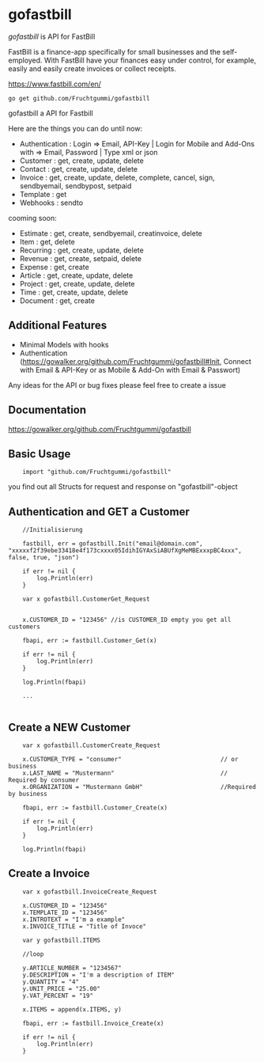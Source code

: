 gofastbill
======

*gofastbill* is API for FastBill

FastBill is a finance-app specifically for small businesses and the self-employed. 
With FastBill have your finances easy under control, for example, easily and easily create invoices or collect receipts. 

https://www.fastbill.com/en/

~~~
go get github.com/Fruchtgummi/gofastbill
~~~
gofastbill a API for Fastbill

Here are the things you can do until now:

  * Authentication : Login => Email, API-Key | Login for Mobile and Add-Ons with => Email, Password | Type xml or json
  * Customer : get, create, update, delete
  * Contact : get, create, update, delete
  * Invoice : get, create, update, delete, complete, cancel, sign, sendbyemail, sendbypost, setpaid
  * Template : get
  * Webhooks : sendto


cooming soon:

  * Estimate : get, create, sendbyemail, creatinvoice, delete
  * Item : get, delete
  * Recurring : get, create, update, delete
  * Revenue : get, create, setpaid, delete
  * Expense : get, create
  * Article : get, create, update, delete
  * Project : get, create, update, delete
  * Time : get, create, update, delete
  * Document : get, create 

Additional Features
-------------------
  * Minimal Models with hooks
  * Authentication (https://gowalker.org/github.com/Fruchtgummi/gofastbill#Init, Connect with Email & API-Key or as Mobile & Add-On with Email & Passwort)

Any ideas for the API or bug fixes please feel free to create a issue

Documentation
-------------

https://gowalker.org/github.com/Fruchtgummi/gofastbill

Basic Usage
-----------
~~~~
	import "github.com/Fruchtgummi/gofastbill"
~~~~


you find out all Structs for request and response on "gofastbill"-object


Authentication and GET a Customer
-----------------------------------
~~~
    //Initialisierung
   
    fastbill, err = gofastbill.Init("email@domain.com", "xxxxxf2f39ebe33418e4f173cxxxx05IdihIGYAxSiABUfXgMeMBExxxpBC4xxx", false, true, "json")
	
	if err != nil {
		log.Println(err)
	}

	var x gofastbill.CustomerGet_Request
	
	
	x.CUSTOMER_ID = "123456" //is CUSTOMER_ID empty you get all customers
	
	fbapi, err := fastbill.Customer_Get(x)

	if err != nil {
		log.Println(err)
	}

	log.Println(fbapi)

	...


~~~~

Create a NEW Customer
-----------------------------------
~~~	
    var x gofastbill.CustomerCreate_Request

	x.CUSTOMER_TYPE = "consumer" 							// or business
	x.LAST_NAME = "Mustermann" 								// Required by consumer
	x.ORGANIZATION = "Mustermann GmbH" 						//Required by business

	fbapi, err := fastbill.Customer_Create(x)

	if err != nil {
		log.Println(err)
	}

	log.Println(fbapi)

~~~~


Create a Invoice
-----------------------------------
~~~	
	var x gofastbill.InvoiceCreate_Request

	x.CUSTOMER_ID = "123456"
	x.TEMPLATE_ID = "123456"
	x.INTROTEXT = "I'm a example"
	x.INVOICE_TITLE = "Title of Invoce"

	var y gofastbill.ITEMS
	
	//loop	
	
	y.ARTICLE_NUMBER = "1234567"
	y.DESCRIPTION = "I'm a description of ITEM"
	y.QUANTITY = "4"
	y.UNIT_PRICE = "25.00"
	y.VAT_PERCENT = "19"

	x.ITEMS = append(x.ITEMS, y)

	fbapi, err := fastbill.Invoice_Create(x)

	if err != nil {
		log.Println(err)
	}
~~~~